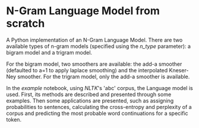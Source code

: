 
# N-Gram Language Model from scratch

A Python implementation of an N-Gram Language Model. There are two
available types of n-gram models (specified using the *n_type* 
parameter): a bigram model and a trigram model.

For the bigram model, two smoothers are available: the add-a smoother
(defaulted to a=1 to apply laplace smoothing) and the interpolated
Kneser-Ney smoother. For the trigram model, only the add-a smoother
is available.

In the *example* notebook, using *NLTK*'s 'abc' corpus, the Language
model is used. First, its methods are described and presented through
some examples. Then some applications are presented, such as assigning
probabilities to sentences, calculating the cross-entropy and perplexity
of a corpus and predicting the most probable word continuations for a 
specific token. 

